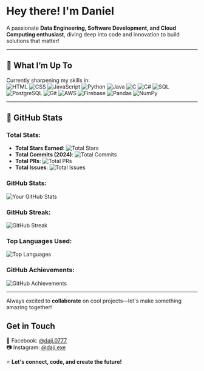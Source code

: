 # Hey there! I'm Daniel    

A passionate **Data Engineering, Software Development, and Cloud Computing enthusiast**, diving deep into code and innovation to build solutions that matter!  

---

## 🌟 **What I’m Up To**  
Currently sharpening my skills in:  
![HTML](https://img.shields.io/badge/HTML-E34F26?style=for-the-badge&logo=html5&logoColor=white)  ![CSS](https://img.shields.io/badge/CSS-1572B6?style=for-the-badge&logo=css3&logoColor=white)  ![JavaScript](https://img.shields.io/badge/JavaScript-F7DF1E?style=for-the-badge&logo=javascript&logoColor=black)  ![Python](https://img.shields.io/badge/Python-3776AB?style=for-the-badge&logo=python&logoColor=white)  ![Java](https://img.shields.io/badge/Java-007396?style=for-the-badge&logo=java&logoColor=white)  ![C](https://img.shields.io/badge/C-A8B9CC?style=for-the-badge&logo=c&logoColor=black)  ![C#](https://img.shields.io/badge/C%23-239120?style=for-the-badge&logo=c-sharp&logoColor=white)  ![SQL](https://img.shields.io/badge/SQL-003B57?style=for-the-badge&logo=postgresql&logoColor=white)  ![PostgreSQL](https://img.shields.io/badge/PostgreSQL-336791?style=for-the-badge&logo=postgresql&logoColor=white)  ![Git](https://img.shields.io/badge/Git-F05032?style=for-the-badge&logo=git&logoColor=white)  ![AWS](https://img.shields.io/badge/AWS-232F3E?style=for-the-badge&logo=amazon-aws&logoColor=white)  ![Firebase](https://img.shields.io/badge/Firebase-FFCA28?style=for-the-badge&logo=firebase&logoColor=black)  ![Pandas](https://img.shields.io/badge/Pandas-150458?style=for-the-badge&logo=pandas&logoColor=white)  ![NumPy](https://img.shields.io/badge/NumPy-013243?style=for-the-badge&logo=numpy&logoColor=white)

---
## 🌟 **GitHub Stats**  

### Total Stats:
- **Total Stars Earned**: ![Total Stars](https://img.shields.io/badge/Total%20Stars-0-orange?style=flat-square)
- **Total Commits (2024)**: ![Total Commits](https://img.shields.io/badge/Total%20Commits-119-blue?style=flat-square)
- **Total PRs**: ![Total PRs](https://img.shields.io/badge/Total%20PRs-17-green?style=flat-square)
- **Total Issues**: ![Total Issues](https://img.shields.io/badge/Total%20Issues-3-red?style=flat-square)

### GitHub Stats:
![Your GitHub Stats](https://github-readme-stats.vercel.app/api?username=DanielHC16&show_icons=true&hide_title=true&count_private=true&hide=prs&theme=radical&include_all_commits=true&hide_border=true&custom_title=My%20GitHub%20Stats)

### GitHub Streak:
![GitHub Streak](https://github-readme-streak-stats.herokuapp.com/?user=DanielHC16&theme=radical&hide_border=true)

### Top Languages Used:
![Top Languages](https://github-readme-stats.vercel.app/api/top-langs/?username=DanielHC16&layout=compact&theme=radical&hide_border=true)

### GitHub Achievements:
![GitHub Achievements](https://github-profile-trophy.vercel.app/?username=DanielHC16&theme=radical&no-frame=true&title=commits,contributions,prs)

---
  
Always excited to **collaborate** on cool projects—let's make something amazing together!

## **Get in Touch**  
📘 Facebook: [@daji.0777](https://facebook.com/daji.0777)  
📷 Instagram: [@daji.exe](https://instagram.com/daji.exe)  

⭐ **Let's connect, code, and create the future!**  
